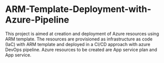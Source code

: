 # ARM-Template-Deployment-with-Azure-Pipeline
This project is aimed at creation and deployment of Azure resources using ARM template. The resources are provisioned as infrastructure as code (IaC) with ARM template and deployed in a CI/CD approach with azure DevOps pipeline. Azure resources to be created are App service plan and App service.
